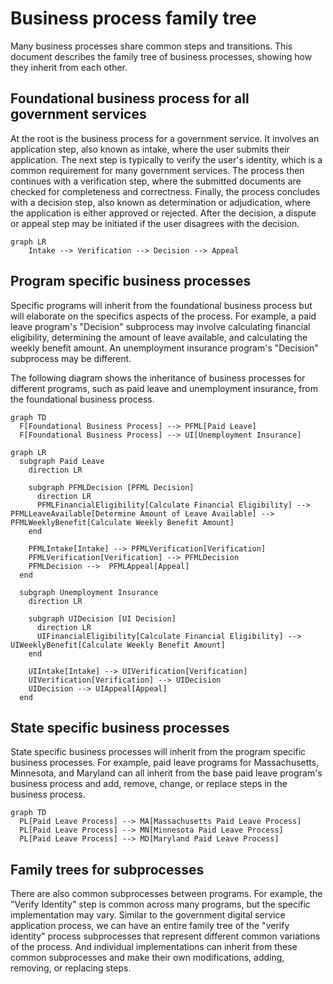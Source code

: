# Business process family tree

Many business processes share common steps and transitions. This document describes the family tree of business processes, showing how they inherit from each other.

## Foundational business process for all government services

At the root is the business process for a government service. It involves an application step, also known as intake, where the user submits their application. The next step is typically to verify the user's identity, which is a common requirement for many government services. The process then continues with a verification step, where the submitted documents are checked for completeness and correctness. Finally, the process concludes with a decision step, also known as determination or adjudication, where the application is either approved or rejected. After the decision, a dispute or appeal step may be initiated if the user disagrees with the decision.

```mermaid
graph LR
    Intake --> Verification --> Decision --> Appeal
```

## Program specific business processes

Specific programs will inherit from the foundational business process but will elaborate on the specifics aspects of the process. For example, a paid leave program's "Decision" subprocess may involve calculating financial eligibility, determining the amount of leave available, and calculating the weekly benefit amount. An unemployment insurance program's "Decision" subprocess may be different.

The following diagram shows the inheritance of business processes for different programs, such as paid leave and unemployment insurance, from the foundational business process.

```mermaid
graph TD
  F[Foundational Business Process] --> PFML[Paid Leave]
  F[Foundational Business Process] --> UI[Unemployment Insurance]
```

```mermaid
graph LR
  subgraph Paid Leave
    direction LR

    subgraph PFMLDecision [PFML Decision]
      direction LR
      PFMLFinancialEligibility[Calculate Financial Eligibility] --> PFMLLeaveAvailable[Determine Amount of Leave Available] --> PFMLWeeklyBenefit[Calculate Weekly Benefit Amount]
    end

    PFMLIntake[Intake] --> PFMLVerification[Verification]
    PFMLVerification[Verification] --> PFMLDecision
    PFMLDecision -->  PFMLAppeal[Appeal]  
  end

  subgraph Unemployment Insurance
    direction LR

    subgraph UIDecision [UI Decision]
      direction LR
      UIFinancialEligibility[Calculate Financial Eligibility] --> UIWeeklyBenefit[Calculate Weekly Benefit Amount]
    end

    UIIntake[Intake] --> UIVerification[Verification]
    UIVerification[Verification] --> UIDecision
    UIDecision --> UIAppeal[Appeal]
  end
```

## State specific business processes

State specific business processes will inherit from the program specific business processes. For example, paid leave programs for Massachusetts, Minnesota, and Maryland can all inherit from the base paid leave program's business process and add, remove, change, or replace steps in the business process.

```mermaid
graph TD
  PL[Paid Leave Process] --> MA[Massachusetts Paid Leave Process]
  PL[Paid Leave Process] --> MN[Minnesota Paid Leave Process]
  PL[Paid Leave Process] --> MD[Maryland Paid Leave Process]
```

## Family trees for subprocesses

There are also common subprocesses between programs. For example, the "Verify Identity" step is common across many programs, but the specific implementation may vary. Similar to the government digital service application process, we can have an entire family tree of the "verify identity" process subprocesses that represent different common variations of the process. And individual implementations can inherit from these common subprocesses and make their own modifications, adding, removing, or replacing steps.
